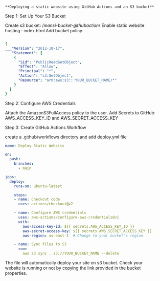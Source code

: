                                                                                                                                                                    
                                                                                                                                                                   
                                                                                                                                                        **Deploying a static website using GitHub Actions and an S3 bucket**

Step 1: Set Up Your S3 Bucket

Create s3 bucket: /*mansi-bucket-githubaction*/
Enable static website hosting : index.html
Add bucket policy:


```yml

{
___"Version": "2012-10-17",
___"Statement": [
    {
      "Sid": "PublicReadGetObject",
      "Effect": "Allow",
      "Principal": "*",
      "Action": "s3:GetObject",
      "Resource": "arn:aws:s3:::YOUR_BUCKET_NAME/*"
    }
  ]
}

```


Step 2: Configure AWS Credentials

Attach the AmazonS3FullAccess policy to the user.
Add Secrets to GitHub: AWS_ACCESS_KEY_ID and AWS_SECRET_ACCESS_KEY

Step 3: Create GitHub Actions Workflow

create a .github/workflows directory and add deploy.yml file

```yml
name: Deploy Static Website

on:
  push:
    branches:
      - main

jobs:
  deploy:
    runs-on: ubuntu-latest

    steps:
    - name: Checkout code
      uses: actions/checkout@v2

    - name: Configure AWS credentials
      uses: aws-actions/configure-aws-credentials@v1
      with:
        aws-access-key-id: ${{ secrets.AWS_ACCESS_KEY_ID }}
        aws-secret-access-key: ${{ secrets.AWS_SECRET_ACCESS_KEY }}
        aws-region: us-east-1  # Change to your bucket's region

    - name: Sync files to S3
      run:
        aws s3 sync . s3://YOUR_BUCKET_NAME --delete
```

The file will automatically deploy your site on s3 bucket.
Check your website is running or not by copying the link provided in the bucket properties.


